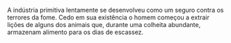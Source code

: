 ﻿A indústria primitiva lentamente se desenvolveu como um seguro contra os terrores da fome. Cedo em sua existência o homem começou a extrair lições de alguns dos animais que, durante uma colheita abundante, armazenam alimento para os dias de escassez.